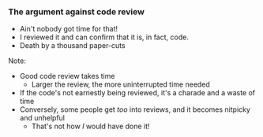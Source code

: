 ### The argument against code review

* <!-- .element: class="fragment" --> Ain't nobody got time for that!
* <!-- .element: class="fragment" --> I reviewed it and can confirm that it is, in fact, code.
* <!-- .element: class="fragment" --> Death by a thousand paper-cuts

Note:

* Good code review takes time
    - Larger the review, the more uninterrupted time needed
* If the code's not earnestly being reviewed, it's a charade and a waste of time
* Conversely, some people get *too* into reviews, and it becomes nitpicky and unhelpful
    - That's not how _I_ would have done it!
